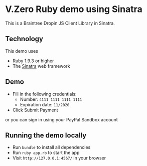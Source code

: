 # V.Zero Ruby demo using Sinatra 

This is a Braintree Dropin JS Client Library in Sinatra.
## Technology

This demo uses

* Ruby 1.9.3 or higher
* The [Sinatra](http://www.sinatrarb.com/) web framework

## Demo

* Fill in the following credentials:
  * Number: `4111 1111 1111 1111`
  * Expiration date: `11/2020`
* Click Submit Payment

or you can sign in using your PayPal Sandbox account

## Running the demo locally

* Run `bundle` to install all dependencies
* Run `ruby app.rb` to start the app
* Visit `http://127.0.0.1:4567/` in your browser
